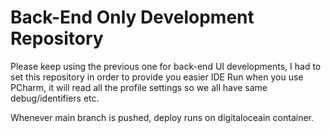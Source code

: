 # Back-End Only Development Repository

Please keep using the previous one for back-end UI developments, I had to set this repository in order to provide you easier IDE Run when you use PCharm, it will read all the profile settings so we all have same debug/identifiers etc.


Whenever main branch is pushed, deploy runs on digitaloceain container.

